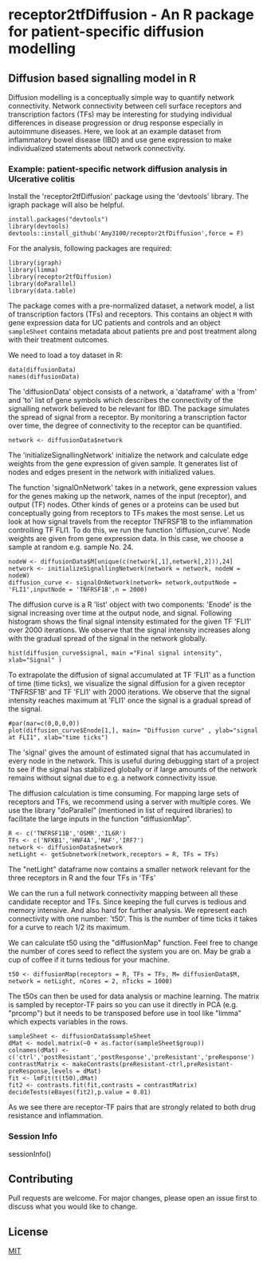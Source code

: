 # receptor2tfDiffusion - An R package for patient-specific diffusion modelling

## Diffusion based signalling model in R

Diffusion modelling is a conceptually simple way to quantify network connectivity. Network connectivity between cell surface receptors and transcription factors (TFs) may be interesting for studying individual differences in disease progression or drug response especially in autoimmune diseases. Here, we look at an example dataset from inflammatory bowel disease (IBD) and use gene expression to make individualized statements about network connectivity.

### Example: patient-specific network diffusion analysis in Ulcerative colitis 

Install the 'receptor2tfDiffusion' package using the 'devtools' library. The igraph package will also be helpful.

```
install.packages("devtools")
library(devtools)
devtools::install_github('Amy3100/receptor2tfDiffusion',force = F)
```

For the analysis, following packages are required:

```
library(igraph)
library(limma)
library(receptor2tfDiffusion)
library(doParallel)
library(data.table)
```
The package comes with a pre-normalized dataset, a network model, a list of transcription factors (TFs) and receptors. This contains an object `M` with gene expression data for UC patients and controls and an object `sampleSheet` contains metadata about patients pre and post treatment along with their treatment outcomes.

We need to load a toy dataset in R:

```
data(diffusionData)
names(diffusionData)
```

The 'diffusionData' object consists of a network, a 'dataframe' with a 'from' and 'to' list of gene symbols which describes the connectivity of the signalling network believed to be relevant for IBD. The package simulates the spread of signal from a receptor. By monitoring a transcription factor over time, the degree of connectivity to the receptor can be quantified. 

```
network <- diffusionData$network 
```
The 'initializeSignallingNetwork' initialize the network and calculate edge weights from the gene expression of given sample. It generates list of nodes and edges present in the network with initialized values. 

The function 'signalOnNetwork' takes in a network, gene expression values for the genes making up the network, names of the input (receptor), and output (TF) nodes. Other kinds of genes or a proteins can be used but conceptually going from receptors to TFs makes the most sense. Let us look at how signal travels from the receptor TNFRSF1B to the inflammation controlling TF FLI1. To do this, we run the function 'diffusion_curve'. Node weights are given from gene expression data. In this case, we choose a sample at random e.g. sample No. 24.  

```
nodeW <- diffusionData$M[unique(c(network[,1],network[,2])),24]
network <- initializeSignallingNetwork(network = network, nodeW = nodeW)
diffusion_curve <- signalOnNetwork(network= network,outputNode = 'FLI1',inputNode = 'TNFRSF1B',n = 2000)
```

The diffusion curve is a R 'list' object with two components: 'Enode' is the signal increasing over time at the output node, and signal. Following histogram shows the final signal intensity estimated for the given TF 'FLI1' over 2000 iterations. We observe that the signal intensity increases along with the gradual spread of the signal in the network globally.    

```
hist(diffusion_curve$signal, main ="Final signal intensity", xlab="Signal" )
```

To extrapolate the diffusion of signal accumulated at TF 'FLI1' as a function of time (time ticks), we visualize the signal diffusion for a given receptor 'TNFRSF1B' and TF 'FLI1' with 2000 iterations. We observe that the signal intensity reaches maximum at 'FLI1' once the signal is a gradual spread of the signal.  

```
#par(mar=c(0,0,0,0))
plot(diffusion_curve$Enode[1,], main= "Diffusion curve" , ylab="signal at FLI1", xlab="time ticks")
```

The 'signal' gives the amount of estimated signal that has accumulated in every node in the network. This is useful during debugging start of a project to see if the signal has stabilized globally or if large amounts of the network remains without signal due to e.g. a network connectivity issue.

The diffusion calculation is time consuming. For mapping large sets of receptors and TFs, we recommend using a server with multiple cores. We use the library "doParallel" (mentioned in list of required libraries) to facilitate the large inputs in the function "diffusionMap".


```
R <- c('TNFRSF11B','OSMR','IL6R')
TFs <- c('NFKB1','HNF4A','MAF','IRF7')
network <- diffusionData$network 
netLight <- getSubnetwork(network,receptors = R, TFs = TFs)
```
The "netLight" dataframe now contains a smaller network relevant for the three receptors in R and the four TFs in 'TFs'

We can the run a full network connectivity mapping between all these candidate receptor and TFs. Since keeping the full curves is tedious and memory intensive. And also hard for further analysis. We represent each connectivity with one number: 't50'. This is the number of time ticks it takes for a curve to reach 1/2 its maximum. 

We can calculate t50 using the "diffusionMap" function. Feel free to change the number of cores seed to reflect the system you are on. May be grab a cup of coffee if it turns tedious for your machine. 
```
t50 <- diffusionMap(receptors = R, TFs = TFs, M= diffusionData$M, network = netLight, nCores = 2, nTicks = 1000) 
```

The t50s can then be used for data analysis or machine learning. The matrix is sampled by receptor-TF pairs so you can use it directly in PCA (e.g. "prcomp") but it needs to be transposed before use in tool like "limma" which expects variables in the rows.

```
sampleSheet <- diffusionData$sampleSheet
dMat <- model.matrix(~0 + as.factor(sampleSheet$group))
colnames(dMat) <- c('ctrl','postResistant','postResponse','preResistant','preResponse')
contrastMatrix <- makeContrasts(preResistant-ctrl,preResistant-preResponse,levels = dMat)
fit <- lmFit(t(t50),dMat)
fit2 <- contrasts.fit(fit,contrasts = contrastMatrix)
decideTests(eBayes(fit2),p.value = 0.01)
```
As we see there are receptor-TF pairs that are strongly related to both drug resistance and inflammation.

### Session Info
sessionInfo()

## Contributing
Pull requests are welcome. For major changes, please open an issue first to discuss what you would like to change.

## License
[MIT](https://choosealicense.com/licenses/mit/)
